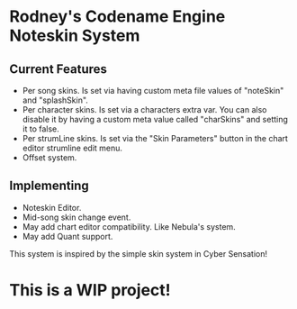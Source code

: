 # Rodney's Codename Engine Noteskin System
## Current Features
* Per song skins. Is set via having custom meta file values of "noteSkin" and "splashSkin".
* Per character skins. Is set via a characters extra var. You can also disable it by having a custom meta value called "charSkins" and setting it to false.
* Per strumLine skins. Is set via the "Skin Parameters" button in the chart editor strumline edit menu.
* Offset system.
## Implementing
* Noteskin Editor.
* Mid-song skin change event.
* May add chart editor compatibility. Like Nebula's system.
* May add Quant support.

This system is inspired by the simple skin system in Cyber Sensation!
# This is a WIP project!